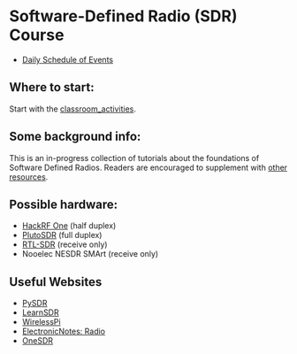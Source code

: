 # Software-Defined Radio (SDR) Course

- [Daily Schedule of Events](https://github.com/python-can-define-radio/sdr-course/blob/main/resources/toc/7day.md)

## Where to start:

Start with the [classroom_activities](https://github.com/python-can-define-radio/sdr-course/tree/main/classroom_activities).

## Some background info:

This is an in-progress collection of tutorials about the foundations of Software Defined Radios. Readers are encouraged to supplement with [other resources](https://github.com/python-can-define-radio/sdr-course/blob/main/resources/README.md).

## Possible hardware:

- [HackRF One](https://hackrf.readthedocs.io/en/latest/faq.html) (half duplex)
- [PlutoSDR](https://www.analog.com/en/design-center/evaluation-hardware-and-software/evaluation-boards-kits/adalm-pluto.html#eb-overview) (full duplex)
- [RTL-SDR](https://www.rtl-sdr.com/) (receive only)
- Nooelec NESDR SMArt (receive only)

## Useful Websites
- [PySDR](https://pysdr.org/)
- [LearnSDR](https://gallicchio.github.io/learnSDR/)
- [WirelessPi](https://wirelesspi.com/)
- [ElectronicNotes: Radio](https://www.electronics-notes.com/articles/radio/)
- [OneSDR](https://www.onesdr.com/)

